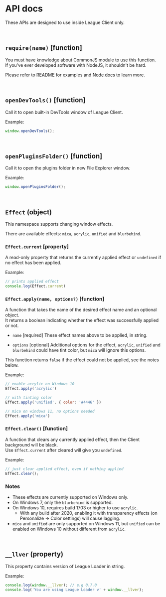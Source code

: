 # API docs

These APIs are designed to use inside League Client only.

<br>

## `require(name)` [function]

You must have knowledge about CommonJS module to use this function.<br>
If you've ever developed software with NodeJS, it shouldn't be hard.

Please refer to [README](./README.md) for examples and [Node docs](https://nodejs.org/api/modules.html) to learn more.

<br>

## `openDevTools()` [function]

Call it to open built-in DevTools window of League Client.

Example:
```js
window.openDevTools();
```

<br>

## `openPluginsFolder()` [function]

Call it to open the plugins folder in new File Explorer window.

Example:
```js
window.openPluginsFolder();
```

<br>

## `Effect` (object)

This namespace supports changing window effects.<br>

There are available effects: `mica`, `acrylic`, `unified` and `blurbehind`.

### `Effect.current` [property]

A read-only property that returns the currently applied effect or `undefined` if no effect has been applied.

Example:
```js
// prints applied effect
console.log(Effect.current)
```

### `Effect.apply(name, options?)` [function]

A function that takes the name of the desired effect name and an optional object.<br>
It returns a boolean indicating whether the effect was successfully applied or not.

- `name` [required] These effect names above to be applied, in string.

- `options` [optional] Additional options for the effect, `acrylic`, `unified` and `blurbehind` could have tint color, but `mica` will ignore this options.

This function returns `false` if the effect could not be applied, see the notes below.

Example:
```js
// enable acrylic on Windows 10
Effect.apply('acrylic')

// with tinting color
Effect.apply('unified', { color: '#4446' })

// mica on windows 11, no options needed
Effect.apply('mica')
```

### `Effect.clear()` [function]

A function that clears any currently applied effect, then the Client background will be black.<br>
Use `Effect.current` after cleared will give you `undefined`.

Example:
```js
// just clear applied effect, even if nothing applied
Effect.clear();
```

### Notes
- These effects are currently supported on Windows only.
- On Windows 7, only the `blurbehind` is supported.
- On Windows 10, requires build 1703 or higher to use `acrylic`.
  - With any build after 2020, enabling it with transparency effects (on Personalize -> Color settings) will cause lagging.
- `mica` and `unified` are only supported on Windows 11, but `unified` can be enabled on Windows 10 without different from `acrylic`. 

<br>

## `__llver` (property)

This property contains version of League Loader in string.

Example:
```js
console.log(window.__llver); // e.g 0.7.0
console.log('You are using League Loader v' + window.__llver);
```
